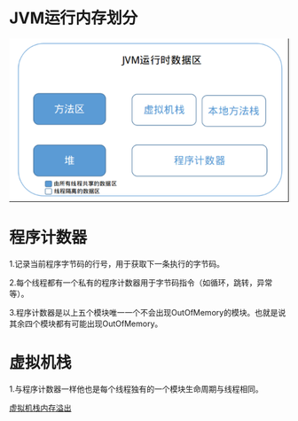 # JVM运行内存划分
![](../phone/a.png)
# 程序计数器
1.记录当前程序字节码的行号，用于获取下一条执行的字节码。

2.每个线程都有一个私有的程序计数器用于字节码指令（如循环，跳转，异常等）。

3.程序计数器是以上五个模块唯一一个不会出现OutOfMemory的模块。也就是说其余四个模块都有可能出现OutOfMemory。

# 虚拟机栈
1.与程序计数器一样他也是每个线程独有的一个模块生命周期与线程相同。

[虚拟机栈内存溢出](../jvm/src/VirtualMemory.java)